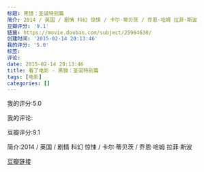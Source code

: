 ```yaml
---
标题: 黑镜：圣诞特别篇
简介: 2014 / 英国 / 剧情 科幻 惊悚 / 卡尔·蒂贝茨 / 乔恩·哈姆 拉菲·斯波
豆瓣评分: '9.1'
链接: https://movie.douban.com/subject/25964630/
创建时间: '2015-02-14 20:13:46'
我的评分: '5.0'
标签:
评论:
date: 2015-02-14 20:13:46
title: 看了电影 - 黑镜：圣诞特别篇
tags: [电影]
categories: []
---
```


我的评分:5.0

我的评论:

豆瓣评分:9.1

简介:2014 / 英国 / 剧情 科幻 惊悚 / 卡尔·蒂贝茨 / 乔恩·哈姆 拉菲·斯波

[豆瓣链接](https://movie.douban.com/subject/25964630/)

